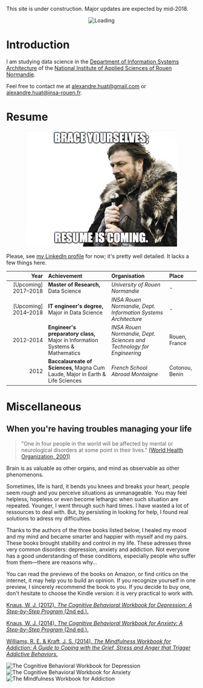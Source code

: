 This site is under construction. Major updates are expected by mid-2018.

<center><img alt="Loading" src="http://25.media.tumblr.com/tumblr_lritgdc4d61qlnzs9o1_500.gif" width="200"></center>

# Introduction

I am studying data science in the [Department of Information Systems Architecture](http://asi.insa-rouen.fr/?language=en)
of the [National Institute of Applied Sciences of Rouen Normandie](http://www.insa-rouen.fr/accueil/index_html/view?set_language=en).

Feel free to contact me at <alexandre.huat@gmail.com> or <alexandre.huat@insa-rouen.fr>.

# Resume

<center><img alt="Loading" src="./resume_is_coming.jpg" width="400"></center>

Please, see [my LinkedIn profile](https://www.linkedin.com/in/alexandre-huat/?locale=en_US) for now; it's pretty well detailed. It lacks a few things here.

|Year|Achievement|Organisation|Place|
|----:|:----|:-------|:------|
| [Upcoming] 2017–2018 | __Master of Research,__ Data Science | _University of Rouen Normandie_ | - |
| [Upcoming] 2014–2018 | __IT engineer's degree,__ Major in Data Science | _INSA Rouen Normandie, Dept. Information Systems Architecture_ | - |
| 2012–2014 | __Engineer's preparatory class,__ Major in Information Systems & Mathematics | _INSA Rouen Normandie, Dept. Sciences and Technology for Engineering_ | Rouen, France |
| 2012 | __Baccalaureate of Sciences,__ Magna Cum Laude, Major in Earth & Life Sciences | _French School Abroad Montaigne_ | Cotonou, Benin |

# Miscellaneous

## When you're having troubles managing your life

> "One in four people in the world will be affected by mental or neurological disorders at some point in their lives." [(World Health Organization, 2001)][mental_dis]

Brain is as valuable as other organs, and mind as observable as other phenomenons.

Sometimes, life is hard, it bends you knees and breaks your heart, people seem rough and you perceive situations as unmanageable. You may feel helpless, hopeless or even become lethargic when such situation are repeated. Younger, I went through such hard times. I have wasted a lot of ressources to deal with. But, by persisting in looking for help, I found real solutions to adress my difficulties.

Thanks to the authors of the three books listed below, I healed my mood and my mind and became smarter and happier with myself and my pairs. These books brought stability and control in my life. These adresses three very common disorders: depression, anxiety and addiction. Not everyone has a good understanding of these conditions, especially people who suffer from them—there are reasons why…

You can read the previews of the books on Amazon, or find critics on the internet, it may help you to build an opinion. If you recognize yourself in one preview, I sincerely recommend the book to you. If you decide to buy one, don't hesitate to choose the Kindle version: it is very practical to work with.

[Knaus, W. J. (2012). *The Cognitive Behavioral Workbook for Depression: A Step-by-Step Program* (2nd ed.).](http://amzn.to/2zEElrq)

[Knaus, W. J. (2014). *The Cognitive Behavioral Workbook for Anxiety: A Step-by-Step Program* (2nd ed.).](https://www.amazon.fr/Cognitive-Behavioral-Workbook-Anxiety-Step-ebook/dp/B00MQCLJJG/ref=pd_sim_351_1?_encoding=UTF8&psc=1&refRID=NS8NTSVE4869FE6FH67G)

[Williams, R. E. & Kraft, J. S. (2014). *The Mindfulness Workbook for Addiction: A Guide to Coping with the Grief, Stress and Anger that Trigger Addictive Behaviors.*](https://www.amazon.fr/Mindfulness-Workbook-Addiction-Addictive-Behaviors-ebook/dp/B008KZUHUK/ref=sr_1_1?s=digital-text&ie=UTF8&qid=1508869826&sr=1-1&keywords=the+mindfulness+workbook+for+addiction)

<div style="display: inline">
<img alt="The Cognitive Behavioral Workbook for Depression" src="https://images-eu.ssl-images-amazon.com/images/I/51kYRFkkdyL.jpg" width="200"> <img alt="The Cognitive Behavioral Workbook for Anxiety" src="https://images-eu.ssl-images-amazon.com/images/I/51y8hx1RQuL.jpg" width="200"> <img alt="The Mindfulness Workbook for Addiction" src="https://images-eu.ssl-images-amazon.com/images/I/51SFzEuV3VL.jpg" width="200">
</div>

[mental_dis]: http://www.who.int/whr/2001/media_centre/press_release/en/ "World Health Organization (2001). Mental disorders affect one in four people: Treatment available but not being used."
